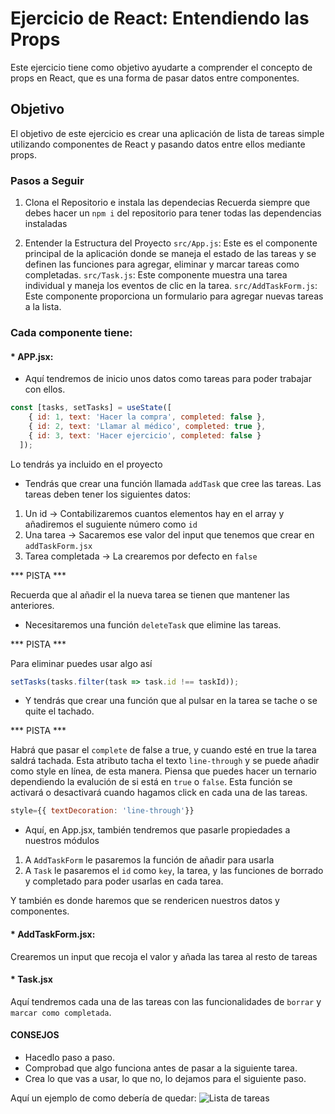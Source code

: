 # Ejercicio de React: Entendiendo las Props
Este ejercicio tiene como objetivo ayudarte a comprender el concepto de props en React, que es una forma de pasar datos entre componentes.

## Objetivo
El objetivo de este ejercicio es crear una aplicación de lista de tareas simple utilizando componentes de React y pasando datos entre ellos mediante props.

### Pasos a Seguir
1. Clona el Repositorio e instala las dependecias
Recuerda siempre que debes hacer un `npm i` del repositorio para tener todas las dependencias instaladas


2. Entender la Estructura del Proyecto
`src/App.js`: Este es el componente principal de la aplicación donde se maneja el estado de las tareas y se definen las funciones para agregar, eliminar y marcar tareas como completadas.
`src/Task.js`: Este componente muestra una tarea individual y maneja los eventos de clic en la tarea.
`src/AddTaskForm.js`: Este componente proporciona un formulario para agregar nuevas tareas a la lista.

### Cada componente tiene:

#### * APP.jsx:
- Aquí tendremos de inicio unos datos como tareas para poder trabajar con ellos.

```js
const [tasks, setTasks] = useState([
    { id: 1, text: 'Hacer la compra', completed: false },
    { id: 2, text: 'Llamar al médico', completed: true },
    { id: 3, text: 'Hacer ejercicio', completed: false }
  ]);
```
Lo tendrás ya incluido en el proyecto

- Tendrás que crear una función llamada `addTask` que cree las tareas. Las tareas deben tener los siguientes datos:
1. Un id -> Contabilizaremos cuantos elementos hay en el array y añadiremos el suguiente número como `id`
2. Una tarea -> Sacaremos ese valor del input que tenemos que crear en `addTaskForm.jsx`
3. Tarea completada -> La crearemos por defecto en `false`

*** PISTA *** 

Recuerda que al añadir el la nueva tarea se tienen que mantener las anteriores.

- Necesitaremos una función `deleteTask` que elimine las tareas.

*** PISTA *** 

Para eliminar puedes usar algo así
```js
setTasks(tasks.filter(task => task.id !== taskId));
```

- Y tendrás que crear una función que al pulsar en la tarea se tache o se quite el tachado.

*** PISTA ***

Habrá que pasar el `complete` de false a true, y cuando esté en true la tarea saldrá tachada. Esta atributo tacha el texto `line-through` y se puede añadir como style en línea, de esta manera. Piensa que puedes hacer un ternario dependiendo la evalución de si está en `true` o `false`.
Esta función se activará o desactivará cuando hagamos click en cada una de las tareas. 

```js
style={{ textDecoration: 'line-through'}}
```

- Aquí, en App.jsx, también tendremos que pasarle propiedades a nuestros módulos
1. A `AddTaskForm` le pasaremos la función de añadir para usarla
2. A `Task` le pasaremos el `id` como `key`, la tarea, y las funciones de borrado y completado para poder usarlas en cada tarea.

Y también es donde haremos que se rendericen nuestros datos y componentes.

            
#### * AddTaskForm.jsx:
Crearemos un input que recoja el valor y añada las tarea al resto de tareas

#### * Task.jsx
Aquí tendremos cada una de las tareas con las funcionalidades de `borrar` y `marcar como completada`. 

#### CONSEJOS
- Hacedlo paso a paso.
- Comprobad que algo funciona antes de pasar a la siguiente tarea.
- Crea lo que vas a usar, lo que no, lo dejamos para el siguiente paso.

Aquí un ejemplo de como debería de quedar:
![Lista de tareas](./src/assets/listadetareas.png)